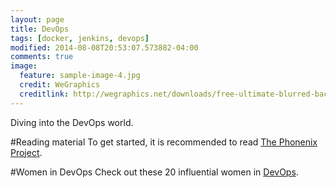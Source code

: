 ```yaml
---
layout: page
title: DevOps
tags: [docker, jenkins, devops]
modified: 2014-08-08T20:53:07.573882-04:00
comments: true
image:
  feature: sample-image-4.jpg
  credit: WeGraphics
  creditlink: http://wegraphics.net/downloads/free-ultimate-blurred-background-pack/
---
```

Diving into the DevOps world. 

#Reading material
To get started, it is recommended to read [The Phonenix Project](https://en.wikipedia.org/wiki/The_Phoenix_Project:_A_Novel_About_IT,_DevOps,_and_Helping_Your_Business_Win).


#Women in DevOps
Check out these 20 influential women in 
[DevOps](http://techbeacon.com/20-influential-women-devops).


